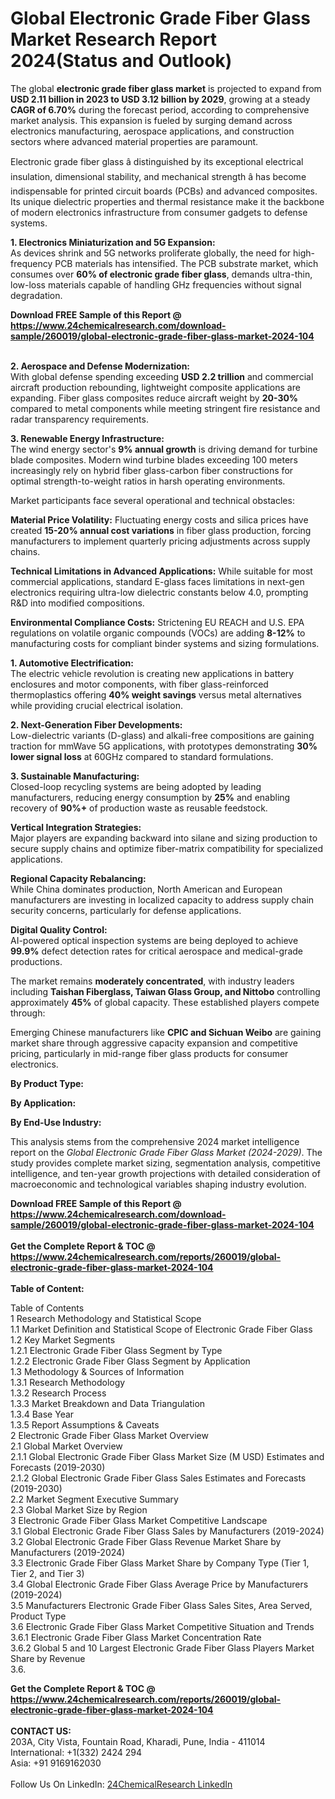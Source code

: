 <h1>Global Electronic Grade Fiber Glass Market Research Report 2024(Status and Outlook)</h1><p>The global <strong>electronic grade fiber glass market</strong> is projected to expand from <strong>USD 2.11 billion in 2023 to USD 3.12 billion by 2029</strong>, growing at a steady <strong>CAGR of 6.70%</strong> during the forecast period, according to comprehensive market analysis. This expansion is fueled by surging demand across electronics manufacturing, aerospace applications, and construction sectors where advanced material properties are paramount.</p><p>Electronic grade fiber glass â distinguished by its exceptional electrical insulation, dimensional stability, and mechanical strength â has become indispensable for printed circuit boards (PCBs) and advanced composites. Its unique dielectric properties and thermal resistance make it the backbone of modern electronics infrastructure from consumer gadgets to defense systems.</p><p><strong>1. Electronics Miniaturization and 5G Expansion:</strong><br>
As devices shrink and 5G networks proliferate globally, the need for high-frequency PCB materials has intensified. The PCB substrate market, which consumes over <strong>60% of electronic grade fiber glass</strong>, demands ultra-thin, low-loss materials capable of handling GHz frequencies without signal degradation.</p><div><b>Download FREE Sample of this Report @ 
            <a href="https://www.24chemicalresearch.com/download-sample/260019/global-electronic-grade-fiber-glass-market-2024-104">
            https://www.24chemicalresearch.com/download-sample/260019/global-electronic-grade-fiber-glass-market-2024-104</a></b></div><br><p><strong>2. Aerospace and Defense Modernization:</strong><br>
With global defense spending exceeding <strong>USD 2.2 trillion</strong> and commercial aircraft production rebounding, lightweight composite applications are expanding. Fiber glass composites reduce aircraft weight by <strong>20-30%</strong> compared to metal components while meeting stringent fire resistance and radar transparency requirements.</p><p><strong>3. Renewable Energy Infrastructure:</strong><br>
The wind energy sector's <strong>9% annual growth</strong> is driving demand for turbine blade composites. Modern wind turbine blades exceeding 100 meters increasingly rely on hybrid fiber glass-carbon fiber constructions for optimal strength-to-weight ratios in harsh operating environments.</p><p>Market participants face several operational and technical obstacles:</p><p><strong>Material Price Volatility:</strong> Fluctuating energy costs and silica prices have created <strong>15-20% annual cost variations</strong> in fiber glass production, forcing manufacturers to implement quarterly pricing adjustments across supply chains.</p><p><strong>Technical Limitations in Advanced Applications:</strong> While suitable for most commercial applications, standard E-glass faces limitations in next-gen electronics requiring ultra-low dielectric constants below 4.0, prompting R&amp;D into modified compositions.</p><p><strong>Environmental Compliance Costs:</strong> Strictening EU REACH and U.S. EPA regulations on volatile organic compounds (VOCs) are adding <strong>8-12%</strong> to manufacturing costs for compliant binder systems and sizing formulations.</p><p><strong>1. Automotive Electrification:</strong><br>
The electric vehicle revolution is creating new applications in battery enclosures and motor components, with fiber glass-reinforced thermoplastics offering <strong>40% weight savings</strong> versus metal alternatives while providing crucial electrical isolation.</p><p><strong>2. Next-Generation Fiber Developments:</strong><br>
Low-dielectric variants (D-glass) and alkali-free compositions are gaining traction for mmWave 5G applications, with prototypes demonstrating <strong>30% lower signal loss</strong> at 60GHz compared to standard formulations.</p><p><strong>3. Sustainable Manufacturing:</strong><br>
Closed-loop recycling systems are being adopted by leading manufacturers, reducing energy consumption by <strong>25%</strong> and enabling recovery of <strong>90%+</strong> of production waste as reusable feedstock.</p><p><strong>Vertical Integration Strategies:</strong><br>
	Major players are expanding backward into silane and sizing production to secure supply chains and optimize fiber-matrix compatibility for specialized applications.</p><p><strong>Regional Capacity Rebalancing:</strong><br>
	While China dominates production, North American and European manufacturers are investing in localized capacity to address supply chain security concerns, particularly for defense applications.</p><p><strong>Digital Quality Control:</strong><br>
	AI-powered optical inspection systems are being deployed to achieve <strong>99.9%</strong> defect detection rates for critical aerospace and medical-grade productions.</p><p>The market remains <strong>moderately concentrated</strong>, with industry leaders including <strong>Taishan Fiberglass, Taiwan Glass Group, and Nittobo</strong> controlling approximately <strong>45%</strong> of global capacity. These established players compete through:</p><p>Emerging Chinese manufacturers like <strong>CPIC and Sichuan Weibo</strong> are gaining market share through aggressive capacity expansion and competitive pricing, particularly in mid-range fiber glass products for consumer electronics.</p><p><strong>By Product Type:</strong></p><p><strong>By Application:</strong></p><p><strong>By End-Use Industry:</strong></p><p>This analysis stems from the comprehensive 2024 market intelligence report on the <em>Global Electronic Grade Fiber Glass Market (2024-2029)</em>. The study provides complete market sizing, segmentation analysis, competitive intelligence, and ten-year growth projections with detailed consideration of macroeconomic and technological variables shaping industry evolution.</p><div><b>Download FREE Sample of this Report @ 
            <a href="https://www.24chemicalresearch.com/download-sample/260019/global-electronic-grade-fiber-glass-market-2024-104">
            https://www.24chemicalresearch.com/download-sample/260019/global-electronic-grade-fiber-glass-market-2024-104</a></b></div><br><div><b>Get the Complete Report & TOC @ 
            <a href="https://www.24chemicalresearch.com/reports/260019/global-electronic-grade-fiber-glass-market-2024-104">
            https://www.24chemicalresearch.com/reports/260019/global-electronic-grade-fiber-glass-market-2024-104</a></b></div><br>
            <b>Table of Content:</b><p>Table of Contents<br />
1 Research Methodology and Statistical Scope<br />
1.1 Market Definition and Statistical Scope of Electronic Grade Fiber Glass<br />
1.2 Key Market Segments<br />
1.2.1 Electronic Grade Fiber Glass Segment by Type<br />
1.2.2 Electronic Grade Fiber Glass Segment by Application<br />
1.3 Methodology & Sources of Information<br />
1.3.1 Research Methodology<br />
1.3.2 Research Process<br />
1.3.3 Market Breakdown and Data Triangulation<br />
1.3.4 Base Year<br />
1.3.5 Report Assumptions & Caveats<br />
2 Electronic Grade Fiber Glass Market Overview<br />
2.1 Global Market Overview<br />
2.1.1 Global Electronic Grade Fiber Glass Market Size (M USD) Estimates and Forecasts (2019-2030)<br />
2.1.2 Global Electronic Grade Fiber Glass Sales Estimates and Forecasts (2019-2030)<br />
2.2 Market Segment Executive Summary<br />
2.3 Global Market Size by Region<br />
3 Electronic Grade Fiber Glass Market Competitive Landscape<br />
3.1 Global Electronic Grade Fiber Glass Sales by Manufacturers (2019-2024)<br />
3.2 Global Electronic Grade Fiber Glass Revenue Market Share by Manufacturers (2019-2024)<br />
3.3 Electronic Grade Fiber Glass Market Share by Company Type (Tier 1, Tier 2, and Tier 3)<br />
3.4 Global Electronic Grade Fiber Glass Average Price by Manufacturers (2019-2024)<br />
3.5 Manufacturers Electronic Grade Fiber Glass Sales Sites, Area Served, Product Type<br />
3.6 Electronic Grade Fiber Glass Market Competitive Situation and Trends<br />
3.6.1 Electronic Grade Fiber Glass Market Concentration Rate<br />
3.6.2 Global 5 and 10 Largest Electronic Grade Fiber Glass Players Market Share by Revenue<br />
3.6.</p><div><b>Get the Complete Report & TOC @ 
            <a href="https://www.24chemicalresearch.com/reports/260019/global-electronic-grade-fiber-glass-market-2024-104">
            https://www.24chemicalresearch.com/reports/260019/global-electronic-grade-fiber-glass-market-2024-104</a></b></div><br><b>CONTACT US:</b><br>
            203A, City Vista, Fountain Road, Kharadi, Pune, India - 411014<br>
            International: +1(332) 2424 294<br>
            Asia: +91 9169162030 <br><br>
            Follow Us On LinkedIn: <a href="https://www.linkedin.com/company/24chemicalresearch/">24ChemicalResearch LinkedIn</a>
